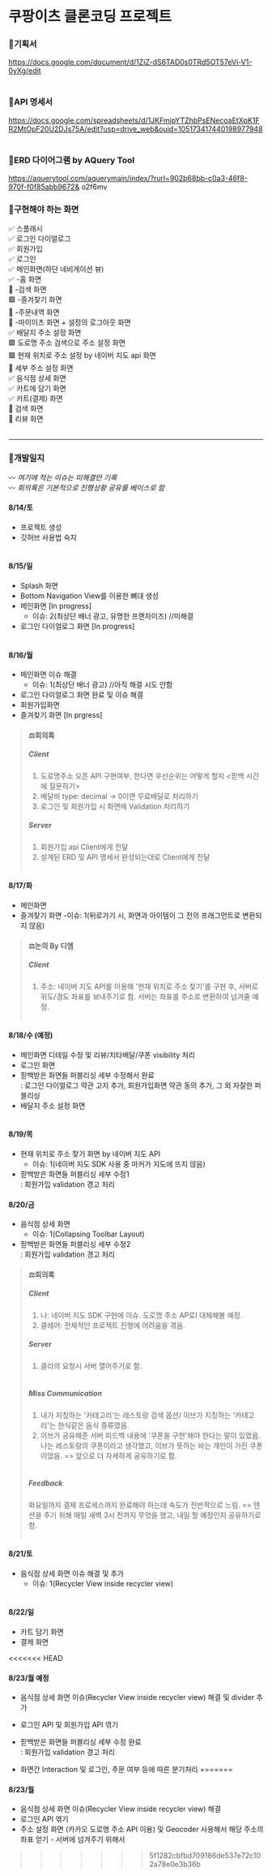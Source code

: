 # 쿠팡이츠 클론코딩 프로젝트

### 🎇기획서
https://docs.google.com/document/d/1ZiZ-dS6TAD0s0TRd5OT57eVi-V1-0yXg/edit <br/><br/>

### 🔆API 명세서
https://docs.google.com/spreadsheets/d/1JKFmjpYTZhbPsENecoaEtXpK1FR2MtOpF20U2DJs75A/edit?usp=drive_web&ouid=105173417440198977948 <br/><br/>

### 🔱ERD 다이어그램 by AQuery Tool
https://aquerytool.com/aquerymain/index/?rurl=902b68bb-c0a3-46f8-970f-f0f85abb9672& 
o2f6mv

### 🚩구현해야 하는 화면
✅ 스플래시<br/>
✅ 로그인 다이얼로그<br/>
✅ 회원가입<br/>
✅ 로그인<br/>
✅ 메인화면(하단 네비게이션 뷰)<br/>
✅ -홈 화면<br/>
🔳 -검색 화면<br/>
🟩 -즐겨찾기 화면<br/>
🔳 -주문내역 화면<br/>
🔳 -마이이츠 화면 + 설정의 로그아웃 화면<br/>
✅ 배달지 주소 설정 화면<br/>
🟩 도로명 주소 검색으로 주소 설정 화면<br/>
🟩 현재 위치로 주소 설정 by 네이버 지도 api 화면<br/>
🔳 세부 주소 설정 화면<br/>
✅ 음식점 상세 화면<br/>
✅ 카트에 담기 화면<br/>
✅ 카트(결제) 화면<br/>
🔳 검색 화면<br/>
🔳 리뷰 화면<br/><br/>

----

### 💫개발일지<br/>
〰 _여기에 적는 이슈는 미해결만 기록_ <br/>
〰 _회의록은 기본적으로 진행상황 공유를 베이스로 함_

#### 8/14/토
- 프로젝트 생성
- 깃허브 사용법 숙지<br/><br/>

#### 8/15/일
- Splash 화면
- Bottom Navigation View를 이용한 뼈대 생성
- 메인화면 [In progress]
    - 이슈: 2(최상단 배너 광고, 유명한 프랜차이즈) //미해결
- 로그인 다이얼로그 화면 [In progress]<br/><br/>

#### 8/16/월
- 메인화면 이슈 해결
    - 이슈: 1(최상단 배너 광고)  //아직 해결 시도 안함
- 로그인 다이얼로그 화면 완료 및 이슈 해결
- 회원가입화면
- 즐겨찾기 화면 [In prgress]<br/>

> #### ⚖회의록
> ##### _Client_
> 1. 도로명주소 오픈 API 구현여부, 한다면 우선순위는 어떻게 할지 <핃백 시간에 질문하기>
> 2. 배달비 type: decimal -> 0이면 무료배달로 처리하기
> 3. 로그인 및 회원가입 시 화면에 Validation 처리하기
> ##### _Server_
> 1. 회원가입 api Client에게 전달
> 2. 설계된 ERD 및 API 명세서 완성되는대로 Client에게 전달<br/><br/>

#### 8/17/화
- 메인화면
- 즐겨찾기 화면
    -이슈: 1(뒤로가기 시, 화면과 아이템이 그 전의 프래그먼트로 변환되지 않음)<br/>
    
> #### ⚖논의 By 디엠
> ##### _Client_
> 1. 주소: 네이버 지도 API를 이용해 '현재 위치로 주소 찾기'를 구현 후, 서버로 위도/경도 좌표를 보내주기로 함. 
>          서버는 좌표를 주소로 변환하여 넘겨줄 예정.<br/><br/>

#### 8/18/수 (예정)
- 메인화면 디테일 수정 및 리뷰/치타배달/쿠폰 visibility 처리
- 로그인 화면
- 핃백받은 화면들 퍼블리싱 세부 수정해서 완료<br/>
    : 로그인 다이얼로그 약관 고지 추가, 회원가입화면 약관 동의 추가, 그 외 자잘한 퍼블리싱
- 배달지 주소 설정 화면<br/><br/>

#### 8/19/목 
- 현재 위치로 주소 찾기 화면 by 네이버 지도 API
    - 이슈: 1(네이버 지도 SDK 사용 중 마커가 지도에 뜨지 않음)
- 핃백받은 화면들 퍼블리싱 세부 수정1 <br/>
    : 회원가입 validation 경고 처리
    
#### 8/20/금
- 음식점 상세 화면
    - 이슈: 1(Collapsing Toolbar Layout)
- 핃백받은 화면들 퍼블리싱 세부 수정2 <br/>
    : 회원가입 validation 경고 처리

> #### ⚖회의록
> ##### _Client_
> 1. 나: 네이버 지도 SDK 구현에 이슈. 도로명 주소 AP로I 대체해볼 예정. 
> 2. 클레어: 전체적인 프로젝트 진행에 어려움을 겪음. 
> ##### _Server_
> 1. 클라의 요청시 서버 열어주기로 함.<br/><br/>
> ##### _Miss Communication_
> 1. 내가 지칭하는 '카테고리'는 레스토랑 검색 옵션/ 이브가 지칭하는 '카테고리'는 한식같은 음식 종류였음.
> 2. 이브가 공유해준 서버 피드백 내용에 '쿠폰을 구현'해야 한다는 말이 있었음. 나는 레스토랑의 쿠폰이라고 생각했고, 이브가 뜻하는 바는 개인이 가진 쿠폰이었음.
> => 앞으로 더 자세하게 공유하기로 함. <br/><br/>
> ##### _Feedback_
> 화요일까지 결제 프로세스까지 완료해야 하는데 속도가 전반적으로 느림. 
> => 텐션을 주기 위해 매일 새벽 3시 전까지 무엇을 했고, 내일 할 예정인지 공유하기로 함.<br/><br/>

#### 8/21/토
- 음식점 상세 화면 이슈 해결 및 추가
    - 이슈: 1(Recycler View inside recycler view) <br/><br/>

#### 8/22/일
- 카트 담기 화면
- 결제 화면

<<<<<<< HEAD
#### 8/23/월 예정
- 음식점 상세 화면 이슈(Recycler View inside recycler view) 해결 및 divider 추가

- 로그인 API 및 회원가입 API 엮기
- 핃백받은 화면들 퍼블리싱 세부 수정 완료 <br/>
    : 회원가입 validation 경고 처리
- 화면간 Interaction 및 로그인, 주문 여부 등에 따른 분기처리 
=======
#### 8/23/월 
- 음식점 상세 화면 이슈(Recycler View inside recycler view) 해결
- 로그인 API 엮기
- 주소 설정 화면 (카카오 도로명 주소 API 이용) 및 Geocoder 사용해서 해당 주소의 좌표 얻기 - 서버에 넘겨주기 위해서
>>>>>>> 5f1282cbfbd709186de537e72c102a78e0e3b36b
